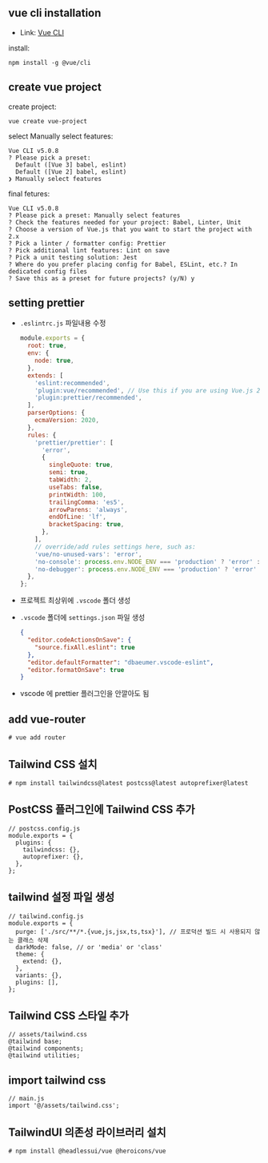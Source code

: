 ## vue cli installation

- Link: [Vue CLI](https://cli.vuejs.org/#getting-started)

install:

```
npm install -g @vue/cli
```

## create vue project

create project:

```
vue create vue-project
```

select Manually select features:

```
Vue CLI v5.0.8
? Please pick a preset:
  Default ([Vue 3] babel, eslint)
  Default ([Vue 2] babel, eslint)
❯ Manually select features
```

final fetures:

```
Vue CLI v5.0.8
? Please pick a preset: Manually select features
? Check the features needed for your project: Babel, Linter, Unit
? Choose a version of Vue.js that you want to start the project with 2.x
? Pick a linter / formatter config: Prettier
? Pick additional lint features: Lint on save
? Pick a unit testing solution: Jest
? Where do you prefer placing config for Babel, ESLint, etc.? In dedicated config files
? Save this as a preset for future projects? (y/N) y
```

## setting prettier

 - `.eslintrc.js` 파일내용 수정

    ```javascript
    module.exports = {
      root: true,
      env: {
        node: true,
      },
      extends: [
        'eslint:recommended',
        'plugin:vue/recommended', // Use this if you are using Vue.js 2.x.
        'plugin:prettier/recommended',
      ],
      parserOptions: {
        ecmaVersion: 2020,
      },
      rules: {
        'prettier/prettier': [
          'error',
          {
            singleQuote: true,
            semi: true,
            tabWidth: 2,
            useTabs: false,
            printWidth: 100,
            trailingComma: 'es5',
            arrowParens: 'always',
            endOfLine: 'lf',
            bracketSpacing: true,
          },
        ],
        // override/add rules settings here, such as:
        'vue/no-unused-vars': 'error',
        'no-console': process.env.NODE_ENV === 'production' ? 'error' : 'off',
        'no-debugger': process.env.NODE_ENV === 'production' ? 'error' : 'off',
      },
    };
    ```

 - 프로젝트 최상위에 `.vscode` 폴더 생성

 - `.vscode` 폴더에 `settings.json` 파일 생성

    ```json
    {
      "editor.codeActionsOnSave": {
        "source.fixAll.eslint": true
      },
      "editor.defaultFormatter": "dbaeumer.vscode-eslint",
      "editor.formatOnSave": true
    }
    ```

 - vscode 에 prettier 플러그인을 안깔아도 됨

## add vue-router
```
# vue add router
```

## Tailwind CSS 설치
```
# npm install tailwindcss@latest postcss@latest autoprefixer@latest
```

## PostCSS 플러그인에 Tailwind CSS 추가
```
// postcss.config.js
module.exports = {
  plugins: {
    tailwindcss: {},
    autoprefixer: {},
  },
};
```

## tailwind 설정 파일 생성
```
// tailwind.config.js
module.exports = {
  purge: ['./src/**/*.{vue,js,jsx,ts,tsx}'], // 프로덕션 빌드 시 사용되지 않는 클래스 삭제
  darkMode: false, // or 'media' or 'class'
  theme: {
    extend: {},
  },
  variants: {},
  plugins: [],
};
```

## Tailwind CSS 스타일 추가
```
// assets/tailwind.css
@tailwind base;
@tailwind components;
@tailwind utilities;
```

## import tailwind css
```
// main.js
import '@/assets/tailwind.css';
```

## TailwindUI 의존성 라이브러리 설치
```
# npm install @headlessui/vue @heroicons/vue
```